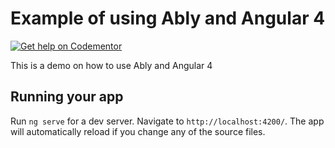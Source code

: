 # Example of using Ably and Angular 4
[![Get help on Codementor](https://cdn.codementor.io/badges/get_help_github.svg)](https://www.codementor.io/neoighodaro?utm_source=github&utm_medium=button&utm_term=neoighodaro&utm_campaign=github)

This is a demo on how to use Ably and Angular 4

## Running your app
Run `ng serve` for a dev server. Navigate to `http://localhost:4200/`. The app will automatically reload if you change any of the source files.
